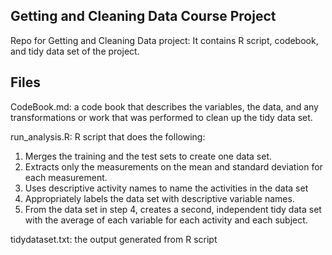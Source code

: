 ## Getting and Cleaning Data Course Project

Repo for Getting and Cleaning Data project: It contains R script, codebook, and tidy data set of the project.

## Files

CodeBook.md: a code book that describes the variables, the data, and any transformations or work that was performed to clean up the tidy data set.

run_analysis.R: R script that does the following:

1. Merges the training and the test sets to create one data set.
2. Extracts only the measurements on the mean and standard deviation for each measurement.
3. Uses descriptive activity names to name the activities in the data set
4. Appropriately labels the data set with descriptive variable names.
5. From the data set in step 4, creates a second, independent tidy data set with the average of each variable for each activity and each subject.


tidydataset.txt: the output generated from R script
